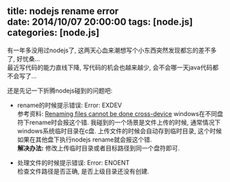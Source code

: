 title: nodejs rename error  
date: 2014/10/07 20:00:00
tags: [node.js]
categories: [node.js]
---

有一年多没用过nodejs了, 这两天心血来潮想写个小东西突然发现都忘的差不多了, 好忧桑...  
最近写代码的能力直线下降, 写代码的机会也越来越少, 会不会哪一天java代码都不会写了...  


还是先记一下折腾nodejs碰到的问题吧:  

- rename的时候提示错误: Error: EXDEV  
	参考资料: [Renaming files cannot be done cross-device](http://stackoverflow.com/questions/21071303/node-js-exdev-rename-error)
	windows在不同盘符下rename时会报这个错.
	我碰到的一个场景是文件上传的时候, 通常情况下windows系统临时目录在c盘. 上传文件的时候会自动存到临时目录, 这个时候如果在其他盘下执行nodejs rename就会报这个错.  
	**解决办法:** 修改上传临时目录或者目标路径到同一个盘符即可.  


- 处理文件的时候提示错误: Error: ENOENT  
  检查文件路径是否正确, 是否上级目录还没有创建.  
	
